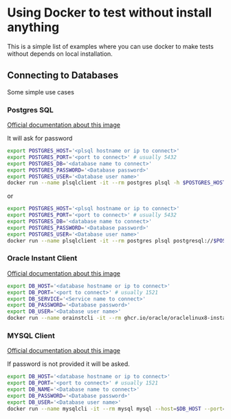 # Using Docker to test without install anything

This is a simple list of examples where you can use docker to make tests without depends on local installation.

## Connecting to Databases

Some simple use cases

### Postgres SQL

[Official documentation about this image](https://hub.docker.com/_/postgres)

It will ask for password

```bash
export POSTGRES_HOST='<plsql hostname or ip to connect>'
export POSTGRES_PORT='<port to connect>' # usually 5432
export POSTGRES_DB='<database name to connect>'
export POSTGRES_PASSWORD='<Database password>'
export POSTGRES_USER='<Database user name>'
docker run --name plsqlclient -it --rm postgres plsql -h $POSTGRES_HOST -p $POSTGRES_PORT -d $POSTGRES_DB -u $POSTGRES_USER -W
```

or

```bash
export POSTGRES_HOST='<plsql hostname or ip to connect>'
export POSTGRES_PORT='<port to connect>' # usually 5432
export POSTGRES_DB='<database name to connect>'
export POSTGRES_PASSWORD='<Database password>'
export POSTGRES_USER='<Database user name>'
docker run --name plsqlclient -it --rm postgres plsql postgresql://$POSTGRES_USER':'$POSTGRES_PASSWORD'@'$POSTGRES_HOST':'$POSTGRES_PORT'/'$POSTGRES_DB
```

### Oracle Instant Client

[Official documentation about this image](https://github.com/oracle/docker-images/blob/main/OracleInstantClient/README.md)

```bash
export DB_HOST='<database hostname or ip to connect>'
export DB_PORT='<port to connect>' # usually 1521
export DB_SERVICE='<Service name to connect>'
export DB_PASSWORD='<Database password>'
export DB_USER='<Database user name>'
docker run --name orainstcli -it --rm ghcr.io/oracle/oraclelinux8-instantclient:21 sqlplus $DB_USER'/'$DB_PASSWORD'@'$DB_HOST':'$DB_PORT'/'$DB_SERVICE
```

### MYSQL Client

[Official documentation about this image](https://hub.docker.com/_/mysql)

If password is not provided it will be asked.

```bash
export DB_HOST='<database hostname or ip to connect>'
export DB_PORT='<port to connect>' # usually 1521
export DB_NAME='<Database name to connect>'
export DB_PASSWORD='<Database password>'
export DB_USER='<Database user name>'
docker run --name mysqlcli -it --rm mysql mysql --host=$DB_HOST --port=$DB_PORT --database=$DB_NAME --user=$DB_PASSWORD --password=$DB_PASSWORD
```
